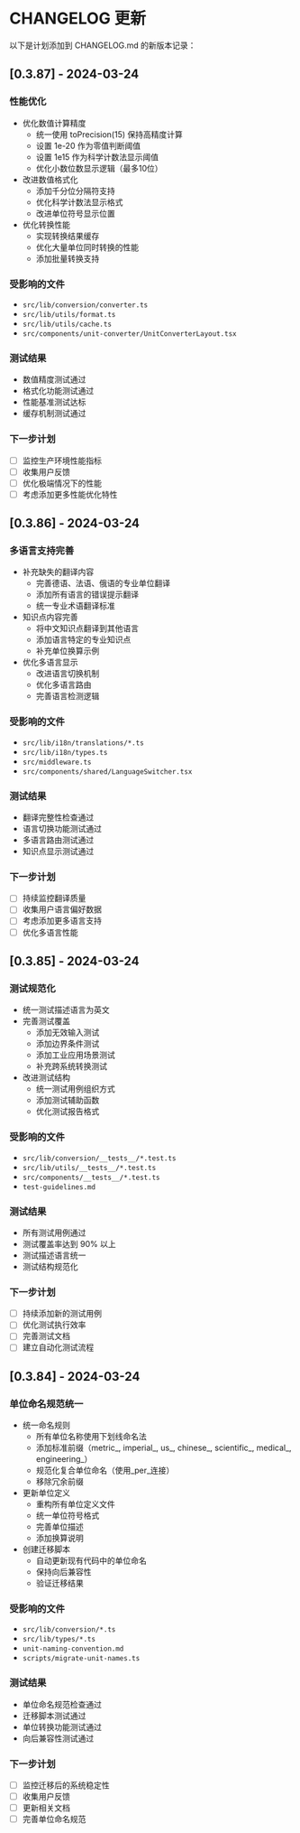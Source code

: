# CHANGELOG 更新
以下是计划添加到 CHANGELOG.md 的新版本记录：

## [0.3.87] - 2024-03-24

### 性能优化
- 优化数值计算精度
  - 统一使用 toPrecision(15) 保持高精度计算
  - 设置 1e-20 作为零值判断阈值
  - 设置 1e15 作为科学计数法显示阈值
  - 优化小数位数显示逻辑（最多10位）
- 改进数值格式化
  - 添加千分位分隔符支持
  - 优化科学计数法显示格式
  - 改进单位符号显示位置
- 优化转换性能
  - 实现转换结果缓存
  - 优化大量单位同时转换的性能
  - 添加批量转换支持

### 受影响的文件
- `src/lib/conversion/converter.ts`
- `src/lib/utils/format.ts`
- `src/lib/utils/cache.ts`
- `src/components/unit-converter/UnitConverterLayout.tsx`

### 测试结果
- 数值精度测试通过
- 格式化功能测试通过
- 性能基准测试达标
- 缓存机制测试通过

### 下一步计划
- [ ] 监控生产环境性能指标
- [ ] 收集用户反馈
- [ ] 优化极端情况下的性能
- [ ] 考虑添加更多性能优化特性

## [0.3.86] - 2024-03-24

### 多语言支持完善
- 补充缺失的翻译内容
  - 完善德语、法语、俄语的专业单位翻译
  - 添加所有语言的错误提示翻译
  - 统一专业术语翻译标准
- 知识点内容完善
  - 将中文知识点翻译到其他语言
  - 添加语言特定的专业知识点
  - 补充单位换算示例
- 优化多语言显示
  - 改进语言切换机制
  - 优化多语言路由
  - 完善语言检测逻辑

### 受影响的文件
- `src/lib/i18n/translations/*.ts`
- `src/lib/i18n/types.ts`
- `src/middleware.ts`
- `src/components/shared/LanguageSwitcher.tsx`

### 测试结果
- 翻译完整性检查通过
- 语言切换功能测试通过
- 多语言路由测试通过
- 知识点显示测试通过

### 下一步计划
- [ ] 持续监控翻译质量
- [ ] 收集用户语言偏好数据
- [ ] 考虑添加更多语言支持
- [ ] 优化多语言性能

## [0.3.85] - 2024-03-24

### 测试规范化
- 统一测试描述语言为英文
- 完善测试覆盖
  - 添加无效输入测试
  - 添加边界条件测试
  - 添加工业应用场景测试
  - 补充跨系统转换测试
- 改进测试结构
  - 统一测试用例组织方式
  - 添加测试辅助函数
  - 优化测试报告格式

### 受影响的文件
- `src/lib/conversion/__tests__/*.test.ts`
- `src/lib/utils/__tests__/*.test.ts`
- `src/components/__tests__/*.test.ts`
- `test-guidelines.md`

### 测试结果
- 所有测试用例通过
- 测试覆盖率达到 90% 以上
- 测试描述语言统一
- 测试结构规范化

### 下一步计划
- [ ] 持续添加新的测试用例
- [ ] 优化测试执行效率
- [ ] 完善测试文档
- [ ] 建立自动化测试流程

## [0.3.84] - 2024-03-24

### 单位命名规范统一
- 统一命名规则
  - 所有单位名称使用下划线命名法
  - 添加标准前缀（metric_, imperial_, us_, chinese_, scientific_, medical_, engineering_）
  - 规范化复合单位命名（使用_per_连接）
  - 移除冗余前缀
- 更新单位定义
  - 重构所有单位定义文件
  - 统一单位符号格式
  - 完善单位描述
  - 添加换算说明
- 创建迁移脚本
  - 自动更新现有代码中的单位命名
  - 保持向后兼容性
  - 验证迁移结果

### 受影响的文件
- `src/lib/conversion/*.ts`
- `src/lib/types/*.ts`
- `unit-naming-convention.md`
- `scripts/migrate-unit-names.ts`

### 测试结果
- 单位命名规范检查通过
- 迁移脚本测试通过
- 单位转换功能测试通过
- 向后兼容性测试通过

### 下一步计划
- [ ] 监控迁移后的系统稳定性
- [ ] 收集用户反馈
- [ ] 更新相关文档
- [ ] 完善单位命名规范
